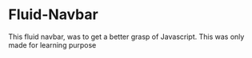 # Fluid-Navbar
This fluid navbar, was to get a better grasp of Javascript. This was only made for learning purpose
